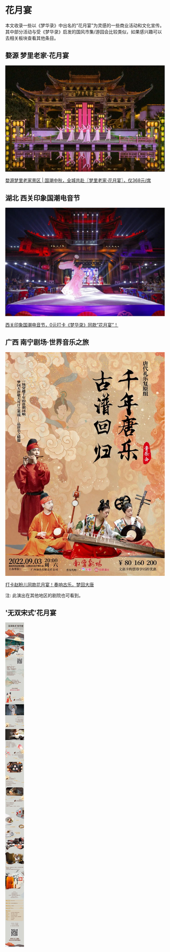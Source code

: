 # 花月宴

本文收录一些以《梦华录》中出名的“花月宴”为灵感的一些商业活动和文化宣传。其中部分活动与受《梦华录》启发的国风市集/游园会比较类似，如果感兴趣可以去相关板块查看其他条目。



## 婺源 梦里老家·花月宴


![](/image/xianxi/hyy/maoyuan.jpg)

[婺源梦里老家景区 | 国潮中秋，全城共赴〖梦里老家·花月宴〗，仅368元/席](https://mp.weixin.qq.com/s/2lAOUdhvm8MzVO0dglW2qQ)


## 湖北 西关印象国潮电音节

![](/image/xianxi/hyy/xiguan.jpg)

[西关印象国潮电音节，0元打卡《梦华录》同款“花月宴”！](https://mp.weixin.qq.com/s/8QVsCIqJOaiGJHnVYX6tIg)


## 广西 南宁剧场·世界音乐之旅

![](/image/xianxi/hyy/nn.jpg)

[打卡赵盼儿同款花月宴！奏响古乐，梦回大唐](https://mp.weixin.qq.com/s/PS4jyery1I83H6eca6vYrw)

注: 此演出在其他地区的剧院也可看到。


## '无双宋式'花月宴


![](/image/xianxi/hua.jpg)
